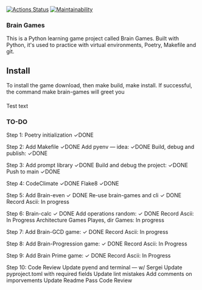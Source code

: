 [![Actions Status](https://github.com/ghost-of-karelia/python-project-lvl1/actions/workflows/hexlet-check.yml/badge.svg)](https://github.com/ghost-of-karelia/python-project-lvl1/actions) [![Maintainability](https://api.codeclimate.com/v1/badges/c412faef76dadf07cda8/maintainability)](https://codeclimate.com/github/ghost-of-karelia/python-project-lvl/maintainability)


### Brain Games 

This is a Python learning game project called Brain Games. Built with Python, it's used to practice with virtual environments, Poetry, Makefile and git.

## Install 
To install the game download, then make build, make install. If successful, the command make brain-games will greet you 

####
Test text 


### TO-DO

Step 1: Poetry initialization ✓DONE

Step 2: Add Makefile ✓DONE
        Add pyenv — idea: ✓DONE
        Build, debug and publish: ✓DONE

Step 3: Add prompt library ✓DONE
        Build and debug the project: ✓DONE
        Push to main ✓DONE 

Step 4: CodeClimate ✓DONE 
        Flake8 ✓DONE

Step 5: Add Brain-even ✓ DONE
        Re-use brain-games and cli ✓ DONE
        Record Ascii: In progress

Step 6: Brain-calc ✓ DONE
        Add operations random: ✓ DONE
        Record Ascii: In Progress
        Architecture Games Playes, dir Games: In progress

Step 7: Add Brain-GCD game: ✓ DONE
        Record Ascii: In progress
    
Step 8: Add Brain-Progression game: ✓ DONE
        Record Ascii: In Progress

Step 9: Add Brain Prime game: ✓ DONE
        Record Ascii: In Progress

Step 10: Code Review
        Update pyend and terminal — w/ Sergei
        Update pyproject.toml with required fields
        Update lint mistakes
        Add comments on imporvements
        Update Readme
        Pass Code Review

